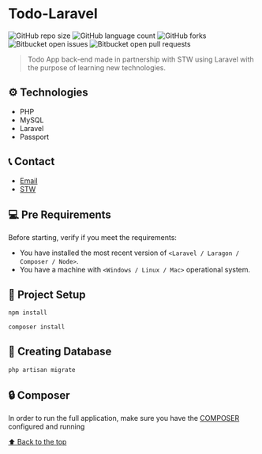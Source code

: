 # Todo-Laravel


![GitHub repo size](https://img.shields.io/github/repo-size/julioschmidt/todo-laravel?style=for-the-badge)
![GitHub language count](https://img.shields.io/github/languages/count/julioschmidt/todo-laravel?style=for-the-badge)
![GitHub forks](https://img.shields.io/github/forks/julioschmidt/todo-laravel?style=for-the-badge)
![Bitbucket open issues](https://img.shields.io/bitbucket/issues/julioschmidt/todo-laravel?style=for-the-badge)
![Bitbucket open pull requests](https://img.shields.io/bitbucket/pr-raw/julioschmidt/todo-laravel?style=for-the-badge)

> Todo App back-end made in partnership with STW using Laravel with the purpose of learning new technologies.

## ⚙️ Technologies

- PHP
- MySQL
- Laravel
- Passport

## 📞 Contact

* [Email](julio.schmidt@universo.univates.br)
* [STW](https://www.stwautomacao.com.br/)


## 💻 Pre Requirements

Before starting, verify if you meet the requirements:
* You have installed the most recent version of `<Laravel / Laragon / Composer / Node>`.
* You have a machine with `<Windows / Linux / Mac>` operational system.


## 🚀 Project Setup

```sh
npm install
```
```sh
composer install
```

## 📁 Creating Database

```sh
php artisan migrate
```


## 🔒 Composer
In order to run the full application, make sure you have the [COMPOSER](https://getcomposer.org/) configured and running

[⬆ Back to the top](#todo-laravel)<br>
